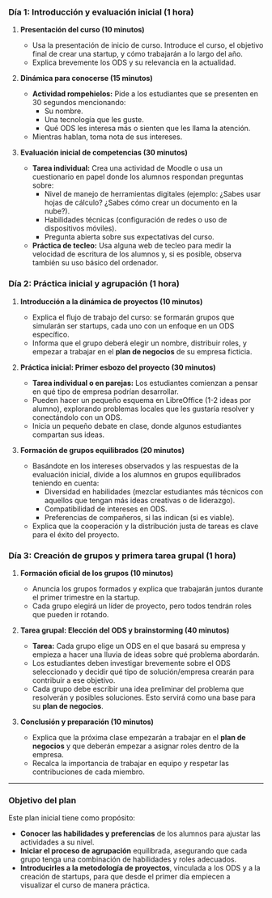 ### **Día 1: Introducción y evaluación inicial (1 hora)**

1. **Presentación del curso (10 minutos)**
   - Usa la presentación de inicio de curso. Introduce el curso, el objetivo final de crear una startup, y cómo trabajarán a lo largo del año.
   - Explica brevemente los ODS y su relevancia en la actualidad.

2. **Dinámica para conocerse (15 minutos)**
   - **Actividad rompehielos:** Pide a los estudiantes que se presenten en 30 segundos mencionando:
     - Su nombre.
     - Una tecnología que les guste.
     - Qué ODS les interesa más o sienten que les llama la atención.
   - Mientras hablan, toma nota de sus intereses.

3. **Evaluación inicial de competencias (30 minutos)**
   - **Tarea individual:** Crea una actividad de Moodle o usa un cuestionario en papel donde los alumnos respondan preguntas sobre:
     - Nivel de manejo de herramientas digitales (ejemplo: ¿Sabes usar hojas de cálculo? ¿Sabes cómo crear un documento en la nube?).
     - Habilidades técnicas (configuración de redes o uso de dispositivos móviles).
     - Pregunta abierta sobre sus expectativas del curso.
   - **Práctica de tecleo:** Usa alguna web de tecleo para medir la velocidad de escritura de los alumnos y, si es posible, observa también su uso básico del ordenador.

### **Día 2: Práctica inicial y agrupación (1 hora)**

1. **Introducción a la dinámica de proyectos (10 minutos)**
   - Explica el flujo de trabajo del curso: se formarán grupos que simularán ser startups, cada uno con un enfoque en un ODS específico.
   - Informa que el grupo deberá elegir un nombre, distribuir roles, y empezar a trabajar en el **plan de negocios** de su empresa ficticia.

2. **Práctica inicial: Primer esbozo del proyecto (30 minutos)**
   - **Tarea individual o en parejas:** Los estudiantes comienzan a pensar en qué tipo de empresa podrían desarrollar.
   - Pueden hacer un pequeño esquema en LibreOffice (1-2 ideas por alumno), explorando problemas locales que les gustaría resolver y conectándolo con un ODS.
   - Inicia un pequeño debate en clase, donde algunos estudiantes compartan sus ideas.

3. **Formación de grupos equilibrados (20 minutos)**
   - Basándote en los intereses observados y las respuestas de la evaluación inicial, divide a los alumnos en grupos equilibrados teniendo en cuenta:
     - Diversidad en habilidades (mezclar estudiantes más técnicos con aquellos que tengan más ideas creativas o de liderazgo).
     - Compatibilidad de intereses en ODS.
     - Preferencias de compañeros, si las indican (si es viable).
   - Explica que la cooperación y la distribución justa de tareas es clave para el éxito del proyecto.

### **Día 3: Creación de grupos y primera tarea grupal (1 hora)**

1. **Formación oficial de los grupos (10 minutos)**
   - Anuncia los grupos formados y explica que trabajarán juntos durante el primer trimestre en la startup.
   - Cada grupo elegirá un líder de proyecto, pero todos tendrán roles que pueden ir rotando.

2. **Tarea grupal: Elección del ODS y brainstorming (40 minutos)**
   - **Tarea:** Cada grupo elige un ODS en el que basará su empresa y empieza a hacer una lluvia de ideas sobre qué problema abordarán.
   - Los estudiantes deben investigar brevemente sobre el ODS seleccionado y decidir qué tipo de solución/empresa crearán para contribuir a ese objetivo.
   - Cada grupo debe escribir una idea preliminar del problema que resolverán y posibles soluciones. Esto servirá como una base para su **plan de negocios**.

3. **Conclusión y preparación (10 minutos)**
   - Explica que la próxima clase empezarán a trabajar en el **plan de negocios** y que deberán empezar a asignar roles dentro de la empresa.
   - Recalca la importancia de trabajar en equipo y respetar las contribuciones de cada miembro.

---

### **Objetivo del plan**
Este plan inicial tiene como propósito:
- **Conocer las habilidades y preferencias** de los alumnos para ajustar las actividades a su nivel.
- **Iniciar el proceso de agrupación** equilibrada, asegurando que cada grupo tenga una combinación de habilidades y roles adecuados.
- **Introducirles a la metodología de proyectos**, vinculada a los ODS y a la creación de startups, para que desde el primer día empiecen a visualizar el curso de manera práctica.

